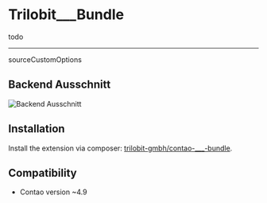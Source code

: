 Trilobit___Bundle
==============================================

todo

---

sourceCustomOptions

Backend Ausschnitt
------------

![Backend Ausschnitt](docs/images/___.png?raw=true "Trilobit___Bundle")


Installation
------------

Install the extension via composer: [trilobit-gmbh/contao-___-bundle](https://packagist.org/packages/trilobit-gmbh/contao-___-bundle).


Compatibility
-------------

- Contao version ~4.9
